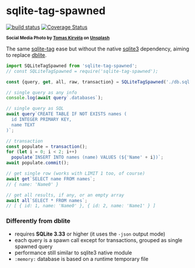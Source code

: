 # sqlite-tag-spawned

[![build status](https://github.com/WebReflection/sqlite-tag-spawned/actions/workflows/node.js.yml/badge.svg)](https://github.com/WebReflection/sqlite-tag-spawned/actions) [![Coverage Status](https://coveralls.io/repos/github/WebReflection/sqlite-tag-spawned/badge.svg?branch=main)](https://coveralls.io/github/WebReflection/sqlite-tag-spawned?branch=main)

<sup>**Social Media Photo by [Tomas Kirvėla](https://unsplash.com/@tomkirvela) on [Unsplash](https://unsplash.com/)**</sup>


The same [sqlite-tag](https://github.com/WebReflection/sqlite-tag#readme) ease but without the native [sqlite3](https://www.npmjs.com/package/sqlite3) dependency, aiming to replace [dblite](https://github.com/WebReflection/dblite#readme).

```js
import SQLiteTagSpawned from 'sqlite-tag-spawned';
// const SQLiteTagSpawned = require('sqlite-tag-spawned');

const {query, get, all, raw, transaction} = SQLiteTagSpawned('./db.sql');

// single query as any info
console.log(await query`.databases`);

// single query as SQL
await query`CREATE TABLE IF NOT EXISTS names (
  id INTEGER PRIMARY KEY,
  name TEXT
)`;

// transaction
const populate = transaction();
for (let i = 0; i < 2; i++)
  populate`INSERT INTO names (name) VALUES (${'Name' + i})`;
await populate.commit();

// get single row (works with LIMIT 1 too, of course)
await get`SELECT name FROM names`;
// { name: 'Name0' }

// get all results, if any, or an empty array
await all`SELECT * FROM names`;
// [ { id: 1, name: 'Name0' }, { id: 2, name: 'Name1' } ]
```

### Differently from dblite

  * requires **SQLite 3.33** or higher (it uses the `-json` output mode)
  * each query is a spawn call except for transactions, grouped as single spawned query
  * performance still similar to sqlite3 native module
  * `:memory:` database is based on a runtime temporary file
